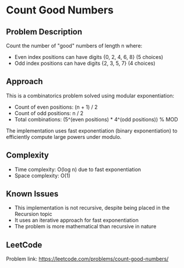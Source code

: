 # Count Good Numbers

## Problem Description
Count the number of "good" numbers of length n where:
- Even index positions can have digits {0, 2, 4, 6, 8} (5 choices)
- Odd index positions can have digits {2, 3, 5, 7} (4 choices)

## Approach
This is a combinatorics problem solved using modular exponentiation:
- Count of even positions: (n + 1) / 2
- Count of odd positions: n / 2
- Total combinations: (5^(even positions) * 4^(odd positions)) % MOD

The implementation uses fast exponentiation (binary exponentiation) to efficiently compute large powers under modulo.

## Complexity
- Time complexity: O(log n) due to fast exponentiation
- Space complexity: O(1)

## Known Issues
- This implementation is not recursive, despite being placed in the Recursion topic
- It uses an iterative approach for fast exponentiation
- The problem is more mathematical than recursive in nature

## LeetCode
Problem link: https://leetcode.com/problems/count-good-numbers/